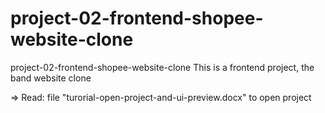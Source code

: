 # project-02-frontend-shopee-website-clone
project-02-frontend-shopee-website-clone
This is a frontend project, the band website clone

=> Read: file "turorial-open-project-and-ui-preview.docx" to open project
